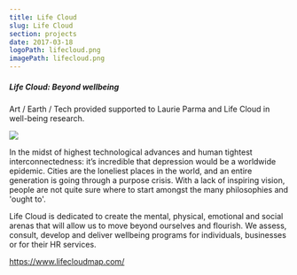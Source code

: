 ```yaml
---
title: Life Cloud
slug: Life Cloud
section: projects
date: 2017-03-18
logoPath: lifecloud.png
imagePath: lifecloud.png
---
```


##### Life Cloud: Beyond wellbeing

Art / Earth / Tech provided supported to Laurie Parma and Life Cloud in well-being research. 

<img src="/images/lifecloud.png">

In the midst of highest technological advances and human tightest interconnectedness: it’s incredible that depression would be a worldwide epidemic. Cities are the loneliest places in the world, and an entire generation is going through a purpose crisis. With a lack of inspiring vision, people are not quite sure where to start amongst the many philosophies and 'ought to'.

Life Cloud is dedicated to create the mental, physical, emotional and social arenas that will allow us to move beyond ourselves and flourish. We assess, consult, develop and deliver wellbeing programs for individuals, businesses or for their HR services.


https://www.lifecloudmap.com/
